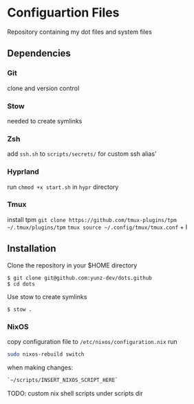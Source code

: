 # Configuartion Files

Repository containing my dot files and system files

## Dependencies

### Git
clone and version control
### Stow
needed to create symlinks
### Zsh
add `ssh.sh` to `scripts/secrets/` for custom ssh alias'
### Hyprland
run `chmod +x start.sh` in `hypr` directory
### Tmux
install tpm
`git clone https://github.com/tmux-plugins/tpm ~/.tmux/plugins/tpm`
`tmux source ~/.config/tmux/tmux.conf`
<prefix> + I
## Installation


Clone the repository in your $HOME directory
```
$ git clone git@github.com:yunz-dev/dots.github
$ cd dots
```
Use stow to create symlinks
```
$ stow .
```
### NixOS 
copy configuration file to `/etc/nixos/configuration.nix`
run 
```bash
sudo nixos-rebuild switch
```
when making changes:
```bash
`~/scripts/INSERT_NIXOS_SCRIPT_HERE`
```

TODO: custom nix shell scripts under scripts dir



